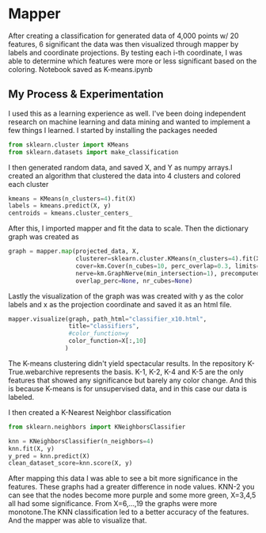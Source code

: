 # Mapper 

After creating a classification for generated data of 4,000 points w/ 20 features, 6 significant the data was then visualized through mapper by labels and coordinate projections. By testing each i-th coordinate, I was able to determine which features were more or less significant based on the coloring. Notebook saved as K-means.ipynb 

## My Process & Experimentation 

I used this as a learning experience as well. I've been doing independent research on machine learning and data mining and wanted to implement a few things I learned. I started by installing the packages needed 
```python
from sklearn.cluster import KMeans 
from sklearn.datasets import make_classification
```
I then generated random data, and saved X, and Y as numpy arrays.I created an algorithm that clustered the data into 4 clusters and colored each cluster 
```python
kmeans = KMeans(n_clusters=4).fit(X)
labels = kmeans.predict(X, y) 
centroids = kmeans.cluster_centers_
```
After this, I imported mapper and fit the data to scale. Then the dictionary graph was created as 
```python
graph = mapper.map(projected_data, X, 
                   clusterer=sklearn.cluster.KMeans(n_clusters=4).fit(X), 
                   cover=km.Cover(n_cubes=10, perc_overlap=0.3, limits=None, verbose=0), 
                   nerve=km.GraphNerve(min_intersection=1), precomputed=False, remove_duplicate_nodes=False, 
                   overlap_perc=None, nr_cubes=None)
```
Lastly the visualization of the graph was was created with y as the color labels and x as the projection coordinate and saved it as an html file.
```python
mapper.visualize(graph, path_html="classifier_x10.html",
                 title="classifiers",
                 #color_function=y
                 color_function=X[:,10] 
                )
```
The K-means clustering didn't yield spectacular results. In the repository K-True.webarchive represents the basis. K-1, K-2, K-4 and K-5 are the only features that showed any significance but barely any color change. And this is because K-means is for unsupervised data, and in this case our data is labeled. 

I then created a K-Nearest Neighbor classification 
```python
from sklearn.neighbors import KNeighborsClassifier 

knn = KNeighborsClassifier(n_neighbors=4) 
knn.fit(X, y)
y_pred = knn.predict(X)
clean_dataset_score=knn.score(X, y)
```

After mapping this data I was able to see a bit more significance in the features. These graphs had a greater difference in node values. KNN-2 you can see that the nodes become more purple and some more green, X=3,4,5 all had some significance. From X=6,...,19 the graphs were more monotone.The KNN classification led to a better accuracy of the features. And the mapper was able to visualize that.
